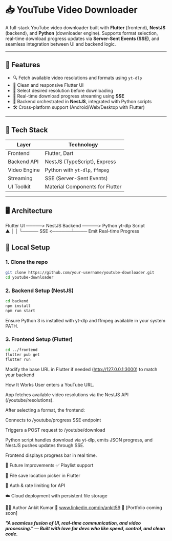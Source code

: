 
# 📥 YouTube Video Downloader

A full-stack YouTube video downloader built with **Flutter** (frontend), **NestJS** (backend), and **Python** (downloader engine). Supports format selection, real-time download progress updates via **Server-Sent Events (SSE)**, and seamless integration between UI and backend logic.

---

## 🚀 Features

- 🔍 Fetch available video resolutions and formats using `yt-dlp`
- 📲 Clean and responsive Flutter UI
- 🎯 Select desired resolution before downloading
- 📡 Real-time download progress streaming using **SSE**
- 🧠 Backend orchestrated in **NestJS**, integrated with Python scripts
- 🛠️ Cross-platform support (Android/Web/Desktop with Flutter)

---

## 🧱 Tech Stack

| Layer        | Technology                         |
|--------------|-------------------------------------|
| Frontend     | Flutter, Dart                      |
| Backend API  | NestJS (TypeScript), Express       |
| Video Engine | Python with `yt-dlp`, `ffmpeg`     |
| Streaming    | SSE (Server-Sent Events)           |
| UI Toolkit   | Material Components for Flutter    |

---

## 🖥️ Architecture

Flutter UI ─────> NestJS Backend ─────> Python yt-dlp Script<br>
▲ │ │
└───── SSE <──────┴──── Emit Real-time Progress


## 🧪 Local Setup

### 1. Clone the repo
```bash
git clone https://github.com/your-username/youtube-downloader.git
cd youtube-downloader
```


### 2. Backend Setup (NestJS)
```bash
cd backend
npm install
npm run start
```
Ensure Python 3 is installed with yt-dlp and ffmpeg available in your system PATH.

### 3. Frontend Setup (Flutter)
```bash
cd ../frontend
flutter pub get
flutter run
```
Modify the base URL in Flutter if needed (http://127.0.0.1:3000) to match your backend



How It Works
User enters a YouTube URL.

App fetches available video resolutions via the NestJS API (/youtube/resolutions).

After selecting a format, the frontend:

Connects to /youtube/progress SSE endpoint

Triggers a POST request to /youtube/download

Python script handles download via yt-dlp, emits JSON progress, and NestJS pushes updates through SSE.

Frontend displays progress bar in real time.



📌 Future Improvements
✅ Playlist support

📁 File save location picker in Flutter

🔐 Auth & rate limiting for API

☁️ Cloud deployment with persistent file storage


👨‍💻 Author
Ankit Kumar
🔗 www.linkedin.com/in/ankit59
💼 [Portfolio coming soon]


***"A seamless fusion of UI, real-time communication, and video processing."
— Built with love for devs who like speed, control, and clean code.***
